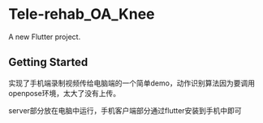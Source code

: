 # Tele-rehab_OA_Knee

A new Flutter project.

## Getting Started

实现了手机端录制视频传给电脑端的一个简单demo，动作识别算法因为要调用openpose环境，太大了没有上传。

server部分放在电脑中运行，手机客户端部分通过flutter安装到手机中即可

